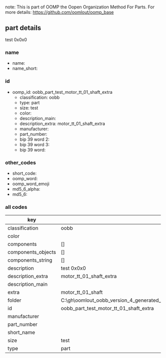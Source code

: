 #   

note: This is part of OOMP the Oopen Organization Method For Parts. For more details: https://github.com/oomlout/oomp_base

##  part details



test 0x0x0

### name
* name: 
* name_short: 
### id
* oomp_id: oobb_part_test_motor_tt_01_shaft_extra
  * classification: oobb
  * type: part
  * size: test
  * color: 
  * description_main: 
  * description_extra: motor_tt_01_shaft_extra
  * manufacturer: 
  * part_number: 
  * bip 39 word 2: 
  * bip 39 word 3: 
  * bip 39 word: 

### other_codes
* short_code: 
* oomp_word: 
* oomp_word_emoji 
* md5_6_alpha: 
* md5_6: 









### all codes 
| key | value |  
| --- | --- |  
| classification | oobb |  
| color |  |  
| components | [] |  
| components_objects | [] |  
| components_string | [] |  
| description | test 0x0x0 |  
| description_extra | motor_tt_01_shaft_extra |  
| description_main |  |  
| extra | motor_tt_01_shaft |  
| folder | C:\gh\oomlout_oobb_version_4_generated_parts\things\oobb_part_test_motor_tt_01_shaft_extra |  
| id | oobb_part_test_motor_tt_01_shaft_extra |  
| manufacturer |  |  
| part_number |  |  
| short_name |  |  
| size | test |  
| type | part |  
